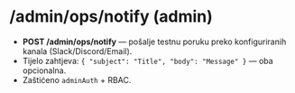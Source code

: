 # /admin/ops/notify (admin)
- **POST /admin/ops/notify** — pošalje testnu poruku preko konfiguriranih kanala (Slack/Discord/Email).
- Tijelo zahtjeva: `{ "subject": "Title", "body": "Message" }` — oba opcionalna.
- Zaštićeno `adminAuth` + RBAC.
